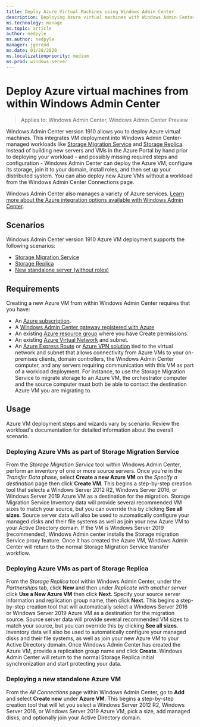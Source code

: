 ```yaml
---
title: Deploy Azure Virtual Machines using Windows Admin Center
description: Deploying Azure virtual machines with Windows Admin Center. Configuring Azure virtual machines as part of Windows Admin Center-managed scenarios.
ms.technology: manage
ms.topic: article
author: nedpyle
ms.author: nedpyle
manager: jgerend
ms.date: 01/28/2020
ms.localizationpriority: medium
ms.prod: windows-server
---
```


# Deploy Azure virtual machines from within Windows Admin Center

>Applies to: Windows Admin Center, Windows Admin Center Preview

Windows Admin Center version 1910 allows you to deploy Azure virtual machines. This integrates VM deployment into Windows Admin Center-managed workloads like [Storage Migration Service](../../storage/storage-migration-service/overview.md) and [Storage Replica](../../storage/storage-replica/storage-replica-overview.md). Instead of building new servers and VMs in the Azure Portal by hand prior to deploying your workload - and possibly missing required steps and configuration - Windows Admin Center can deploy the Azure VM, configure its storage, join it to your domain, install roles, and then set up your distributed system. You can also deploy new Azure VMs without a workload from the Windows Admin Center Connections page.

Windows Admin Center also manages a variety of Azure services. [Learn more about the Azure integration options available with Windows Admin Center](../plan/azure-integration-options.md).

## Scenarios

Windows Admin Center version 1910 Azure VM deployment supports the following scenarios:

- [Storage Migration Service](../../storage/storage-migration-service/overview.md)
- [Storage Replica](../../storage/storage-replica/storage-replica-overview.md)
- [New standalone server (without roles)](index.md#extend-on-premises-capacity-with-azure)

## Requirements

Creating a new Azure VM from within Windows Admin Center requires that you have:

- An [Azure subscription](https://azure.microsoft.com).
- A [Windows Admin Center gateway registered with Azure](azure-integration.md)
- An existing [Azure resource group](https://docs.microsoft.com/azure/azure-resource-manager/management/overview) where you have Create permissions.
- An existing [Azure Virtual Network](https://docs.microsoft.com/azure/virtual-network/virtual-networks-overview) and subnet.
- An [Azure Express Route](https://azure.microsoft.com/services/expressroute/) or [Azure VPN solution](https://azure.microsoft.com/services/vpn-gateway/) tied to the virtual network and subnet that allows connectivity from Azure VMs to your on-premises clients, domain controllers, the Windows Admin Center computer, and any servers requiring communication with this VM as part of a workload deployment. For instance, to use the Storage Migration Service to migrate storage to an Azure VM, the orchestrator computer and the source computer must both be able to contact the destination Azure VM you are migrating to.

## Usage

Azure VM deployment steps and wizards vary by scenario. Review the workload's documentation for detailed information about the overall scenario.

### Deploying Azure VMs as part of Storage Migration Service

From the *Storage Migration Service* tool within Windows Admin Center, perform an inventory of one or more source servers. Once you're in the *Transfer Data* phase, select **Create a new Azure VM** on the *Specify a destination* page then click **Create VM**. This begins a step-by-step creation tool that selects a Windows Server 2012 R2, Windows Server 2016, or Windows Server 2019 Azure VM as a destination for the migration. Storage Migration Service Inventory data will provide several recommended VM sizes to match your source, but you can override this by clicking **See all sizes**. Source server data will also be used to automatically configure your managed disks and their file systems as well as join your new Azure VM to your Active Directory domain. If the VM is Windows Server 2019 (recommended), Windows Admin center installs the Storage migration Service proxy feature. Once it has created the Azure VM, Windows Admin Center will return to the normal Storage Migration Service transfer workflow.  


### Deploying Azure VMs as part of Storage Replica

From the *Storage Replica* tool within Windows Admin Center, under the *Partnerships* tab, click **New** and then under *Replicate with another server* click **Use a New Azure VM** then click **Next**. Specify your source server information and replication group name, then click **Next**. This begins a step-by-step creation tool that will automatically select a Windows Server 2016 or Windows Server 2019 Azure VM as a destination for the migration source. Source server data will provide several recommended VM sizes to match your source, but you can override this by clicking **See all sizes**. Inventory data will also be used to automatically configure your managed disks and their file systems, as well as join your new Azure VM to your Active Directory domain. Once Windows Admin Center has created the Azure VM, provide a replicaiton group name and click **Create**. Windows Admin Center will return to the normal Storage Replica initial synchronization and start protecting your data.


### Deploying a new standalone Azure VM

From the *All Connections* page within Windows Admin Center, go to **Add** and select **Create new** under **Azure VM**. This begins a step-by-step creation tool that will let you select a Windows Server 2012 R2, Windows Server 2016, or Windows Server 2019 Azure VM, pick a size, add managed disks, and optionally join your Active Directory domain.
